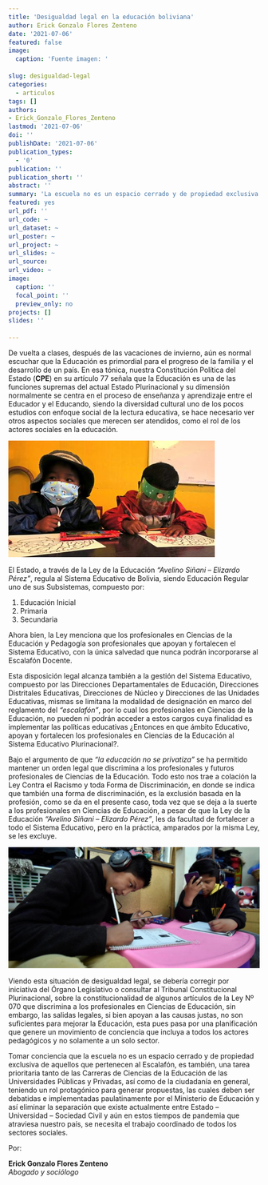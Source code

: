 ```yaml
---
title: 'Desigualdad legal en la educación boliviana'
author: Erick Gonzalo Flores Zenteno
date: '2021-07-06'
featured: false
image:
  caption: 'Fuente imagen: '

slug: desigualdad-legal
categories:
  - articulos
tags: []
authors:
- Erick_Gonzalo_Flores_Zenteno
lastmod: '2021-07-06'
doi: ''
publishDate: '2021-07-06'
publication_types:
  - '0'
publication: ''
publication_short: ''
abstract: ''
summary: 'La escuela no es un espacio cerrado y de propiedad exclusiva de aquellos que pertenecen al Escalafón, es también, una tarea prioritaria tanto de las Carreras de Ciencias de la Educación de las Universidades Públicas y Privadas'
featured: yes
url_pdf: ''
url_code: ~
url_dataset: ~
url_poster: ~
url_project: ~
url_slides: ~
url_source: 
url_video: ~
image:
  caption: ''
  focal_point: ''
  preview_only: no
projects: []
slides: ''

---
```


De vuelta a clases, después de las vacaciones de invierno, aún es normal escuchar que la Educación es primordial para el progreso de la familia y el desarrollo de un país. En esa tónica, nuestra Constitución Política del Estado (**CPE**) en su artículo 77 señala que la Educación es una de las funciones supremas del actual Estado Plurinacional y su dimensión normalmente se centra en el proceso de enseñanza y aprendizaje entre el Educador y el Educando, siendo la diversidad cultural uno de los pocos estudios con enfoque social de la lectura educativa, se hace necesario ver otros aspectos sociales que merecen ser atendidos, como el rol de los actores sociales en la educación.

![](1.jpg)

El Estado, a través de la Ley de la Educación *“Avelino Siñani – Elizardo Pérez”*, regula al Sistema Educativo de Bolivia, siendo Educación Regular uno de sus Subsistemas, compuesto por: 
1. Educación Inicial
2. Primaria  
3. Secundaria

Ahora bien, la Ley menciona que los profesionales en Ciencias de la Educación y Pedagogía son profesionales que apoyan y fortalecen el Sistema Educativo, con la única salvedad que nunca podrán incorporarse al Escalafón Docente.

Esta disposición legal alcanza también a la gestión del Sistema Educativo, compuesto por las Direcciones Departamentales de Educación, Direcciones Distritales Educativas, Direcciones de Núcleo y Direcciones de las Unidades Educativas, mismas se limitana la modalidad de designación en marco del reglamento del *“escalafón”*, por lo cual los profesionales en Ciencias de la Educación, no pueden ni podrán acceder a estos cargos cuya finalidad es implementar las políticas educativas ¿Entonces en que ámbito Educativo, apoyan y fortalecen los profesionales en Ciencias de la Educación al Sistema Educativo Plurinacional?.

Bajo el argumento de que *“la educación no se privatiza”* se ha permitido mantener un orden legal que discrimina a los profesionales y futuros profesionales de Ciencias de la Educación. Todo esto nos trae a colación la Ley Contra el Racismo y toda Forma de Discriminación, en donde se indica que también una forma de discriminación, es la exclusión basada en la profesión, como se da en el presente caso, toda vez que se deja a la suerte a los profesionales en Ciencias de Educación, a pesar de que la Ley de la Educación *“Avelino Siñani – Elizardo Pérez”*, les da facultad de fortalecer a todo el Sistema Educativo, pero en la práctica, amparados por la misma Ley, se les excluye.

![](2.webp)

Viendo esta situación de desigualdad legal, se debería corregir por iniciativa del Órgano Legislativo o consultar al Tribunal Constitucional Plurinacional, sobre la constitucionalidad de algunos artículos de la Ley Nº 070 que discrimina a los profesionales en Ciencias de Educación, sin embargo, las salidas legales, si bien apoyan a las causas justas, no son suficientes para mejorar la Educación, esta pues pasa por una planificación que genere un movimiento de conciencia que incluya a todos los actores pedagógicos y no solamente a un solo sector.

Tomar conciencia que la escuela no es un espacio cerrado y de propiedad exclusiva de aquellos que pertenecen al Escalafón, es también, una tarea prioritaria tanto de las Carreras de Ciencias de la Educación de las Universidades Públicas y Privadas, así como de la ciudadanía en general, teniendo un rol protagónico para generar propuestas, las cuales deben ser debatidas e implementadas paulatinamente por el Ministerio de Educación y así eliminar la separación que existe actualmente entre Estado – Universidad – Sociedad Civil y aún en estos tiempos de pandemia que atraviesa nuestro país, se necesita el trabajo coordinado de todos los sectores sociales.

Por:

**Erick Gonzalo Flores Zenteno**<br>
*Abogado y sociólogo*

